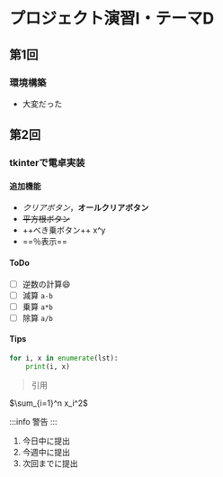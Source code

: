 # プロジェクト演習I・テーマD
## 第1回
### 環境構築
* 大変だった

## 第2回
### tkinterで電卓実装
#### 追加機能
- *クリアボタン*，**オールクリアボタン**
- ~~平方根ボタン~~
- ++べき乗ボタン++ x^y
- ==％表示==
#### ToDo
- [ ] 逆数の計算:smile:
- [ ] 減算 `a-b`
- [ ] 乗算 `a*b`
- [ ] 除算 `a/b`
#### Tips
```python
for i, x in enumerate(lst):
    print(i, x)
```
> 引用

$\sum_{i=1}^n x_i^2$

:::info
警告
:::

1. 今日中に提出
1. 今週中に提出
1. 次回までに提出